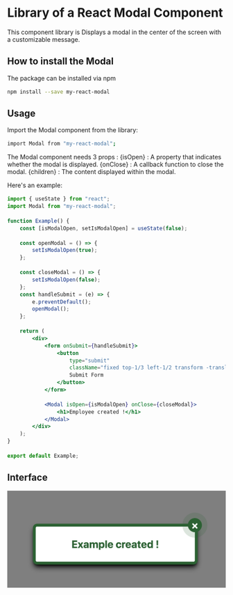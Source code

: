 # Library of a React Modal Component

This component library is Displays a modal in the center of the screen with a customizable message.

## How to install the Modal

The package can be installed via npm

```bash
npm install --save my-react-modal
```

## Usage

Import the Modal component from the library:

```bash
import Modal from "my-react-modal";
```

The Modal component needs 3 props :
{isOpen} : A property that indicates whether the modal is displayed.
{onClose} : A callback function to close the modal.
{children} : The content displayed within the modal.

Here's an example:

```jsx
import { useState } from "react";
import Modal from "my-react-modal";

function Example() {
    const [isModalOpen, setIsModalOpen] = useState(false);

    const openModal = () => {
        setIsModalOpen(true);
    };

    const closeModal = () => {
        setIsModalOpen(false);
    };
    const handleSubmit = (e) => {
        e.preventDefault();
        openModal();
    };

    return (
        <div>
            <form onSubmit={handleSubmit}>
                <button
                    type="submit"
                    className="fixed top-1/3 left-1/2 transform -translate-x-1/2 -translate-y-1/2 rounded border-solid border-2 border-custom-505 font-bold p-3">
                    Submit Form
                </button>
            </form>

            <Modal isOpen={isModalOpen} onClose={closeModal}>
                <h1>Employee created !</h1>
            </Modal>
        </div>
    );
}

export default Example;
```

## Interface

![my-react-modal component](exemple.png)
